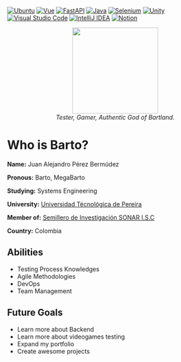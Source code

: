 
[![Ubuntu][Ubuntu]][Ubuntu-url]
[![Vue][Vue.js]][Vue-url]
[![FastAPI][FastAPI]][FastAPI-url]
[![Java][Java]][Java-url]
[![Selenium][Selenium]][Selenium-url]
[![Unity][Unity]][Unity-url]
[![Visual Studio Code][VSCode]][VSCode-url]
[![IntelliJ IDEA][IntelliJ]][IntelliJ-url]
[![Notion][Notion.so]][Notion-url]

<div align="center">
  <img width=200 src="https://i.imgur.com/kBWOFBL.png">
  <br>
  <i>Tester, Gamer, Authentic God of Bartland.</i>
</div>

# Who is Barto?

<b>Name:</b> Juan Alejandro Pérez Bermúdez

<b>Pronous:</b> Barto, MegaBarto

<b>Studying:</b> Systems Engineering

<b>University:</b> [Universidad Técnológica de Pereira](https://www.utp.edu.co)

<b>Member of:</b> [Semillero de Investigación SONAR I.S.C](https://github.com/Sonar-ISC)

<b>Country:</b> Colombia

## Abilities

* Testing Process Knowledges
* Agile Methodologies
* DevOps
* Team Management

## Future Goals
<ul>
  <li>Learn more about Backend</li>  
  <li>Learn more about videogames testing</li>
  <li>Expand my portfolio</li>
  <li>Create awesome projects</li>
</ul>

[Ubuntu]: https://img.shields.io/badge/Ubuntu-E95420?style=for-the-badge&logo=ubuntu&logoColor=white
[Ubuntu-url]: https://ubuntu-co.com
[Vue.js]: https://img.shields.io/badge/Vue.js-35495E?style=for-the-badge&logo=vuedotjs&logoColor=4FC08D
[Vue-url]: https://vuejs.org/
[Python]: https://img.shields.io/badge/Python-3776AB?style=for-the-badge&logo=python&logoColor=white
[Python-url]: https://www.python.org
[FastAPI]: https://img.shields.io/badge/FastAPI-005571?style=for-the-badge&logo=fastapi
[FastAPI-url]: https://fastapi.tiangolo.com
[Java]: https://img.shields.io/badge/java-%23ED8B00.svg?style=for-the-badge&logo=openjdk&logoColor=white
[Java-url]: https://www.java.com/es/
[Selenium]: https://img.shields.io/badge/-selenium-%43B02A?style=for-the-badge&logo=selenium&logoColor=white
[Selenium-url]: https://www.selenium.dev
[Unity]: https://img.shields.io/badge/unity-%23000000.svg?style=for-the-badge&logo=unity&logoColor=white
[Unity-url]: https://unity.com/es
[VSCode]: https://img.shields.io/badge/Visual%20Studio%20Code-0078d7.svg?style=for-the-badge&logo=visual-studio-code&logoColor=white
[VSCode-url]: https://code.visualstudio.com
[IntelliJ]: https://img.shields.io/badge/IntelliJIDEA-000000.svg?style=for-the-badge&logo=intellij-idea&logoColor=white
[IntelliJ-url]: https://www.jetbrains.com/es-es/idea/
[Notion.so]: https://img.shields.io/badge/Notion-000000?style=for-the-badge&logo=notion&logoColor=white
[Notion-url]: https://megabarto.notion.site

